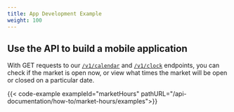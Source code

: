 ```yaml
---
title: App Development Example
weight: 100
---
```


## Use the API to build a mobile application

With GET requests to our [`/v1/calendar`](https://docs.alpaca.markets/api-documentation/web-api/calendar/) and [`/v1/clock`](https://docs.alpaca.markets/api-documentation/web-api/clock/) endpoints, you can check if the market is open now, or view what times the market will be open or closed on a particular date.

{{< code-example exampleId="marketHours" pathURL="/api-documentation/how-to/market-hours/examples">}}